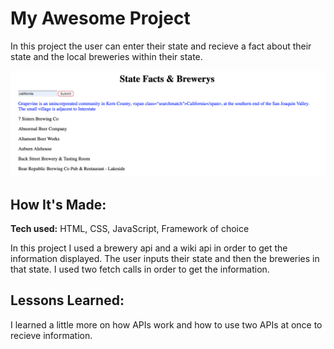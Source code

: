 # My Awesome Project
In this project the user can enter their state and recieve a fact about their state and the local breweries within their state.

![alt tag](brew.png)

## How It's Made:

**Tech used:** HTML, CSS, JavaScript, Framework of choice

In this project I used a brewery api and a wiki api in order to get the information displayed. The user inputs their state and then the breweries in that state. I used two fetch calls in order to get the information.

## Lessons Learned:

I learned a little more on how APIs work and how to use two APIs at once to recieve information.
